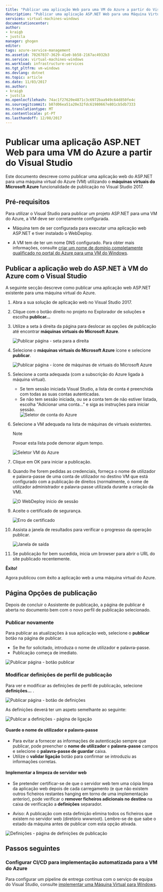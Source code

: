 ```yaml
---
title: "Publicar uma aplicação Web para uma VM do Azure a partir do Visual Studio | Microsoft Docs"
description: "Publicar uma aplicação ASP.NET Web para uma Máquina Virtual do Azure a partir do Visual Studio"
services: virtual-machines-windows
documentationcenter: 
author:
- kraigb
- justcla
manager: ghogen
editor: 
tags: azure-service-management
ms.assetid: 70267837-3629-41e0-bb58-2167ac4932b3
ms.service: virtual-machines-windows
ms.workload: infrastructure-services
ms.tgt_pltfrm: vm-windows
ms.devlang: dotnet
ms.topic: article
ms.date: 11/03/2017
ms.author:
- kraigb
- justcla
ms.openlocfilehash: 74ac1f27620e4871c3c6972baa949c64d850fe4c
ms.sourcegitcommit: b07d06ea51a20e32fdc61980667e801cb5db7333
ms.translationtype: MT
ms.contentlocale: pt-PT
ms.lasthandoff: 12/08/2017
---
```

# <a name="publish-an-aspnet-web-app-to-an-azure-vm-from-visual-studio"></a>Publicar uma aplicação ASP.NET Web para uma VM do Azure a partir do Visual Studio

Este documento descreve como publicar uma aplicação web do ASP.NET para uma máquina virtual do Azure (VM) utilizando o **máquinas virtuais do Microsoft Azure** funcionalidade de publicação no Visual Studio 2017.  

## <a name="prerequisites"></a>Pré-requisitos
Para utilizar o Visual Studio para publicar um projeto ASP.NET para uma VM do Azure, a VM deve ser corretamente configurada.

- Máquina tem de ser configurada para executar uma aplicação web ASP.NET e tiver instalado o WebDeploy.

- A VM tem de ter um nome DNS configurado. Para obter mais informações, consulte [criar um nome de domínio completamente qualificado no portal do Azure para uma VM do Windows](portal-create-fqdn.md).

## <a name="publish-your-aspnet-web-app-to-the-azure-vm-using-visual-studio"></a>Publicar a aplicação web do ASP.NET à VM do Azure com o Visual Studio
A seguinte secção descreve como publicar uma aplicação web ASP.NET existente para uma máquina virtual do Azure.

1. Abra a sua solução de aplicação web no Visual Studio 2017.
2. Clique com o botão direito no projeto no Explorador de soluções e escolha **publicar...**
3. Utilize a seta à direita da página para deslocar as opções de publicação até encontrar **máquinas virtuais do Microsoft Azure**.  

   ![Publicar página - seta para a direita]

4. Selecione o **máquinas virtuais do Microsoft Azure** ícone e selecione **publicar**.

   ![Publicar página - ícone de máquinas de virtuais do Microsoft Azure]

5. Selecione a conta adequada (com a subscrição do Azure ligada à máquina virtual).  
   - Se tem sessão iniciada Visual Studio, a lista de conta é preenchida com todas as suas contas autenticadas.  
   - Se não tem sessão iniciada, ou se a conta tem de não estiver listada, escolha "Adicionar uma conta..." e siga as instruções para iniciar sessão.  
   ![Seletor de conta do Azure]  

6. Selecione a VM adequada na lista de máquinas de virtuais existentes.

   > [!Note]
   > Povoar esta lista pode demorar algum tempo.

   ![Seletor VM do Azure]

7. Clique em OK para iniciar a publicação.

8. Quando lhe forem pedidas as credenciais, forneça o nome de utilizador e palavra-passe de uma conta de utilizador no destino VM que está configurado com a publicação de direitos (normalmente, o nome de utilizador administrador e palavra-passe utilizada durante a criação da VM).  

   ![O WebDeploy início de sessão]

9. Aceite o certificado de segurança.

   ![Erro de certificado]

10. Assista a janela de resultados para verificar o progresso da operação publicar.

    ![Janela de saída]

11. Se publicação for bem sucedida, inicia um browser para abrir o URL do site publicado recentemente.

**Êxito!**

Agora publicou com êxito a aplicação web a uma máquina virtual do Azure.

## <a name="publish-page-options"></a>Página Opções de publicação

Depois de concluir o Assistente de publicação, a página de publicar é aberta no documento bem com o novo perfil de publicação selecionado.

### <a name="re-publish"></a>Publicar novamente

Para publicar as atualizações à sua aplicação web, selecione o **publicar** botão na página de publicar.  
- Se lhe for solicitado, introduza o nome de utilizador e palavra-passe.  
- Publicação começa de imediato.

![Publicar página - botão publicar]

### <a name="modify-publish-profile-settings"></a>Modificar definições de perfil de publicação

Para ver e modificar as definições de perfil de publicação, selecione **definições...** .  

![Publicar página - botão de definições]

As definições deverá ter um aspeto semelhante ao seguinte:  

![Publicar a definições - página de ligação]

#### <a name="save-user-name-and-password"></a>Guarde o nome de utilizador e palavra-passe
- Para evitar a fornecer as informações de autenticação sempre que publicar, pode preencher o **nome de utilizador** e **palavra-passe** campos e selecione o **palavra-passe de guardar** caixa.
- Utilize o **validar ligação** botão para confirmar se introduziu as informações corretas.

#### <a name="deploy-to-clean-web-server"></a>Implementar a limpeza de servidor web

- Se pretender certificar-se de que o servidor web tem uma cópia limpa da aplicação web depois de cada carregamento (e que não existem outros ficheiros restantes hanging em torno de uma implementação anterior), pode verificar o **remover ficheiros adicionais no destino** na caixa de verificação a **definições** separador.

- Aviso: A publicação com esta definição elimina todos os ficheiros que existem no servidor web (diretório wwwroot). Lembre-se de que sabe o estado da máquina antes de publicar com esta opção ativada. 

![Definições - página de definições de publicação]

## <a name="next-steps"></a>Passos seguintes

### <a name="set-up-cicd-for-automated-deployment-to-azure-vm"></a>Configurar CI/CD para implementação automatizada para a VM do Azure

Para configurar um pipeline de entrega contínua com o serviço de equipa do Visual Studio, consulte [implementar uma Máquina Virtual para Windows](https://docs.microsoft.com/vsts/build-release/apps/cd/deploy-webdeploy-iis-deploygroups).

[VM Overview - DNS Name]: ../../../includes/media/publish-web-app-from-visual-studio/VMOverviewDNSName.png
[IP Address Config - DNS Name]: ../../../includes/media/publish-web-app-from-visual-studio/IPAddressConfigDNSName.png
[VM Overview - DNS Configured]: ../../../includes/media/publish-web-app-from-visual-studio/VMOverviewDNSConfigured.png
[Publicar página - seta para a direita]: ../../../includes/media/publish-web-app-from-visual-studio/PublishPageRightArrow.png
[Publicar página - ícone de máquinas de virtuais do Microsoft Azure]: ../../../includes/media/publish-web-app-from-visual-studio/PublishPageMicrosoftAzureVirtualMachineIcon.png
[Seletor de conta do Azure]: ../../../includes/media/publish-web-app-from-visual-studio/ChooseVM-SelectAccount.png
[Seletor VM do Azure]: ../../../includes/media/publish-web-app-from-visual-studio/ChooseVM-SelectVM.png
[O WebDeploy início de sessão]: ../../../includes/media/publish-web-app-from-visual-studio/WebDeployLogin.png
[Erro de certificado]: ../../../includes/media/publish-web-app-from-visual-studio/CertificateError.png
[Janela de saída]: ../../../includes/media/publish-web-app-from-visual-studio/OutputWindow.png
[Publicar página - botão publicar]: ../../../includes/media/publish-web-app-from-visual-studio/PublishPagePublishButton.png
[Publicar página - botão de definições]: ../../../includes/media/publish-web-app-from-visual-studio/PublishPageSettingsButton.png
[Publicar a definições - página de ligação]: ../../../includes/media/publish-web-app-from-visual-studio/PublishSettingsConnectionPage.png
[Definições - página de definições de publicação]: ../../../includes/media/publish-web-app-from-visual-studio/PublishSettingsSettingsPage.png
